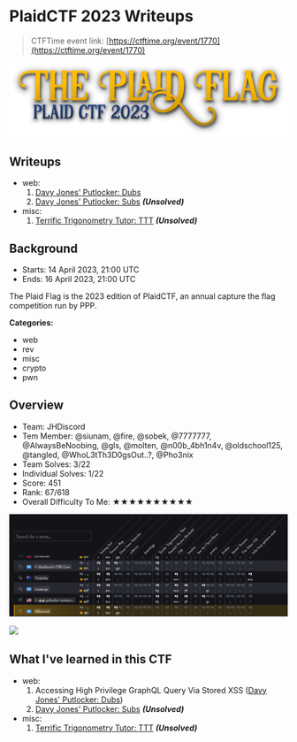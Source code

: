 # PlaidCTF 2023 Writeups

> CTFTime event link: [https://ctftime.org/event/1770](https://ctftime.org/event/1770)

![](https://raw.githubusercontent.com/siunam321/CTF-Writeups/main/PlaidCTF-2023/images/banner.png)

## Writeups

- web:
    1. [Davy Jones' Putlocker: Dubs](https://siunam321.github.io/ctf/PlaidCTF-2023/web/Davy-Jones-Putlocker/)
    2. [Davy Jones' Putlocker: Subs](https://siunam321.github.io/ctf/PlaidCTF-2023/web/Davy-Jones-Putlocker/#subs) ***(Unsolved)***
- misc:
    1. [Terrific Trigonometry Tutor: TTT](https://siunam321.github.io/ctf/PlaidCTF-2023/misc/Terrific-Trigonometry-Tutor/) ***(Unsolved)***

## Background

- Starts: 14 April 2023, 21:00 UTC
- Ends: 16 April 2023, 21:00 UTC

The Plaid Flag is the 2023 edition of PlaidCTF, an annual capture the flag competition run by PPP.

**Categories:**

- web
- rev
- misc
- crypto
- pwn

## Overview

- Team: JHDiscord
- Tem Member: @siunam, @fire, @sobek, @7777777, @AlwaysBeNoobing, @gls, @molten, @n00b_4bh1n4v, @oldschool125, @tangled, @WhoL3tTh3D0gsOut..?, @Pho3nix
- Team Solves: 3/22
- Individual Solves: 1/22
- Score: 451
- Rank: 67/618
- Overall Difficulty To Me: ★★★★★★★★★★

![](https://raw.githubusercontent.com/siunam321/CTF-Writeups/main/PlaidCTF-2023/images/score.png)

![](https://raw.githubusercontent.com/siunam321/CTF-Writeups/main/PlaidCTF-2023/images/solves.png)

## What I've learned in this CTF

- web:
    1. Accessing High Privilege GraphQL Query Via Stored XSS ([Davy Jones' Putlocker: Dubs](https://siunam321.github.io/ctf/PlaidCTF-2023/web/Davy-Jones-Putlocker/))
    2. [Davy Jones' Putlocker: Subs](https://siunam321.github.io/ctf/PlaidCTF-2023/web/Davy-Jones-Putlocker/#subs) ***(Unsolved)***
- misc:
    1. [Terrific Trigonometry Tutor: TTT](https://siunam321.github.io/ctf/PlaidCTF-2023/misc/Terrific-Trigonometry-Tutor/) ***(Unsolved)***